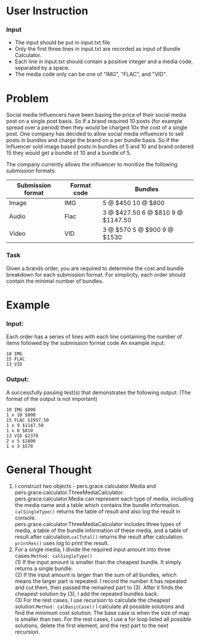 # User Instruction
### Input
 - The input should be put in input.txt file.
 - Only the first three lines in input.txt are recorded as input of Bundle Calculator.
 - Each line in input.txt should contain a positive integer and a media code, separated by a space.
 - The media code only can be one of "IMG", "FLAC", and "VID".

# Problem
Social media Influencers have been basing the price of their social media post on a single post basis. So If a brand required 10 posts (for example spread over a period) then they would be charged 10x the cost of a single post. One company has decided to allow social media influencers to sell posts in bundles and charge the brand on a per bundle basis. So if the Influencer sold image based posts in bundles of 5 and 10 and brand ordered 15 they would get a bundle of 10 and a bundle of 5.

The company currently allows the influencer to monitize the following submission formats:

| Submission format | Format code | Bundles                           |
| ----------------- | ----------- | --------------------------------- |
| Image             | IMG         | 5 @ $450 10 @ $800                |
| Audio             | Flac        | 3 @ $427.50 6 @ $810 9 @ $1147.50 |
| Video             | VID         | 3 @ $570 5 @ $900 9 @ $1530       |

### Task
Given a brands order, you are required to determine the cost and bundle breakdown for each submission format. For simplicity, each order should contain the minimal number of bundles.

# Example
### Input:
Each order has a series of lines with each line containing the number of items followed by the submission format code
An example input:
```
10 IMG
15 FLAC
13 VID
```
### Output:

A successfully passing test(s) that demonstrates the following output: (The format of the output is not important)
```
10 IMG $800
1 x 10 $800
15 FLAC $1957.50
1 x 9 $1147.50
1 x 6 $810
13 VID $2370
2 x 5 $1800
1 x 3 $570
```

# General Thought
1. I construct two objects - pers.grace.calculator.Media and pers.grace.calculator.ThreeMediaCalculator. <br>
pers.grace.calculator.Media can represent each type of media, including the media name and a table which contains the bundle information. 
   `calSingleType()` returns the table of result and also log the result in console. <br>
pers.grace.calculator.ThreeMediaCalculator includes three types of media, a table of the bundle information of these media, and a table of result 
   after calculation.`calTotal()` returns the result after calculation. `printRes()` uses log to print the result.
2. For a single media, I divide the required input amount into three cases.`Method: calSingleType()` <br>
   (1) If the input amount is smaller than the cheapest bundle. It simply returns a single bundle. <br>
   (2) If the input amount is larger than the sum of all bundles, which means the larger part is repeated. I record the number it has repeated and cut them, then passed the remained part to (3). After it finds the cheapest solution by (3), I add the repeated bundles back.<br>
   (3) For the rest cases, I use recursion to calculate the cheapest solution.`Method: calBasicCase()` I calculate all possible solutions
and find the minimum cost solution. The base case is when the size of map is smaller than two. For the rest cases,
I use a for loop listed all possible solutions, delete the first element, and the rest part to the next recursion.

